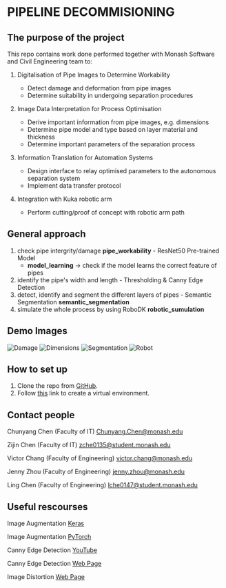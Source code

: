 
# PIPELINE DECOMMISIONING

## The purpose of the project
This repo contains work done performed together with Monash Software and Civil Engineering team to:

1. Digitalisation of Pipe Images to Determine Workability
    - Detect damage and deformation from pipe images
    - Determine suitability in undergoing separation procedures

2. Image Data Interpretation for Process Optimisation
    - Derive important information from pipe images, e.g. dimensions
    - Determine pipe model and type based on layer material and thickness
    - Determine important parameters of the separation process

3. Information Translation for Automation Systems
    - Design interface to relay optimised parameters to the autonomous separation system
    - Implement data transfer protocol
  
4. Integration with Kuka robotic arm
   - Perform cutting/proof of concept with robotic arm path

## General approach
1. check pipe intergrity/damage **pipe_workability** - ResNet50 Pre-trained Model
    - **model_learning** -> check if the model learns the correct feature of pipes
2. identify the pipe's width and length - Thresholding & Canny Edge Detection
3. detect, identify and segment the different layers of pipes - Semantic Segmentation **semantic_segmentation**
4. simulate the whole process by using RoboDK **robotic_sumulation**

## Demo Images
![Damage](https://i.imgur.com/aQvIeb0.jpeg)
![Dimensions](https://i.imgur.com/l05sMfb.jpeg)
![Segmentation](https://i.imgur.com/9ugJ3PI.jpeg)
![Robot](https://i.imgur.com/k4NCDWh.jpeg)

## How to set up
1. Clone the repo from [GitHub](https://github.com/LingC2001/pipeline-decommissioning).
2. Follow [this](https://packaging.python.org/en/latest/guides/installing-using-pip-and-virtual-environments/) link to create a virtual environment.

## Contact people
Chunyang Chen (Faculty of IT) Chunyang.Chen@monash.edu

Zijin Chen (Faculty of IT) zche0135@student.monash.edu

Victor Chang (Faculty of Engineering) victor.chang@monash.edu

Jenny Zhou (Faculty of Engineering) jenny.zhou@monash.edu

Ling Chen (Faculty of Engineering) lche0147@student.monash.edu

## Useful rescourses
Image Augmentation [Keras](https://machinelearningmastery.com/how-to-configure-image-data-augmentation-when-training-deep-learning-neural-networks/)

Image Augmentation [PyTorch](https://pytorch.org/vision/main/transforms.html)

Canny Edge Detection [YouTube](https://www.youtube.com/watch?v=gmrbZOpPeno)

Canny Edge Detection [Web Page](canny-edge-detection-step-by-step-in-python-computer-vision-b49c3a2d8123)

Image Distortion [Web Page](https://subscription.packtpub.com/book/application-development/9781785283932/1/ch01lvl1sec16/image-warping)
